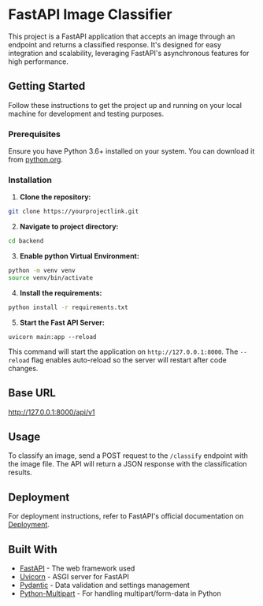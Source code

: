 # FastAPI Image Classifier

This project is a FastAPI application that accepts an image through an endpoint and returns a classified response. It's designed for easy integration and scalability, leveraging FastAPI's asynchronous features for high performance.

## Getting Started

Follow these instructions to get the project up and running on your local machine for development and testing purposes.

### Prerequisites

Ensure you have Python 3.6+ installed on your system. You can download it from [python.org](https://www.python.org/downloads/).

### Installation

1. **Clone the repository:**

```bash
git clone https://yourprojectlink.git
```

2.  **Navigate to project directory:**

```bash
cd backend
```

3.  **Enable python Virtual Environment:**

```bash
python -m venv venv
source venv/bin/activate
```

4. **Install the requirements:**

```bash
python install -r requirements.txt
```

5. **Start the Fast API Server:**

```
uvicorn main:app --reload
```

This command will start the application on `http://127.0.0.1:8000`. The `--reload` flag enables auto-reload so the server will restart after code changes.

## Base URL

http://127.0.0.1:8000/api/v1

## Usage

To classify an image, send a POST request to the `/classify` endpoint with the image file. The API will return a JSON response with the classification results.

## Deployment

For deployment instructions, refer to FastAPI's official documentation on [Deployment](https://fastapi.tiangolo.com/deployment/).

## Built With

- [FastAPI](https://fastapi.tiangolo.com/) - The web framework used
- [Uvicorn](https://www.uvicorn.org/) - ASGI server for FastAPI
- [Pydantic](https://pydantic-docs.helpmanual.io/) - Data validation and settings management
- [Python-Multipart](https://github.com/andrew-d/python-multipart) - For handling multipart/form-data in Python
